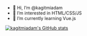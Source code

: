 - 👋 Hi, I’m @kagitmiadam
- 👀 I’m interested in HTML/CSS/JS
- 🌱 I’m currently learning Vue.js

[![kagitmiadam's GitHub stats](https://github-readme-stats.vercel.app/api?username=kagitmiadam&show_icons=true&theme=dark)](https://github.com/anuraghazra/github-readme-stats)
